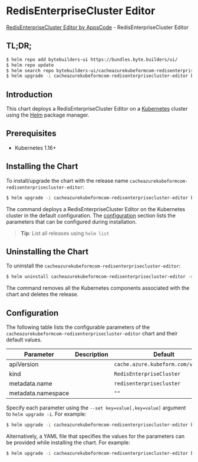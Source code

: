 # RedisEnterpriseCluster Editor

[RedisEnterpriseCluster Editor by AppsCode](https://byte.builders) - RedisEnterpriseCluster Editor

## TL;DR;

```bash
$ helm repo add bytebuilders-ui https://bundles.byte.builders/ui/
$ helm repo update
$ helm search repo bytebuilders-ui/cacheazurekubeformcom-redisenterprisecluster-editor --version=v0.4.17
$ helm upgrade -i cacheazurekubeformcom-redisenterprisecluster-editor bytebuilders-ui/cacheazurekubeformcom-redisenterprisecluster-editor -n default --create-namespace --version=v0.4.17
```

## Introduction

This chart deploys a RedisEnterpriseCluster Editor on a [Kubernetes](http://kubernetes.io) cluster using the [Helm](https://helm.sh) package manager.

## Prerequisites

- Kubernetes 1.16+

## Installing the Chart

To install/upgrade the chart with the release name `cacheazurekubeformcom-redisenterprisecluster-editor`:

```bash
$ helm upgrade -i cacheazurekubeformcom-redisenterprisecluster-editor bytebuilders-ui/cacheazurekubeformcom-redisenterprisecluster-editor -n default --create-namespace --version=v0.4.17
```

The command deploys a RedisEnterpriseCluster Editor on the Kubernetes cluster in the default configuration. The [configuration](#configuration) section lists the parameters that can be configured during installation.

> **Tip**: List all releases using `helm list`

## Uninstalling the Chart

To uninstall the `cacheazurekubeformcom-redisenterprisecluster-editor`:

```bash
$ helm uninstall cacheazurekubeformcom-redisenterprisecluster-editor -n default
```

The command removes all the Kubernetes components associated with the chart and deletes the release.

## Configuration

The following table lists the configurable parameters of the `cacheazurekubeformcom-redisenterprisecluster-editor` chart and their default values.

|     Parameter      | Description |                    Default                     |
|--------------------|-------------|------------------------------------------------|
| apiVersion         |             | <code>cache.azure.kubeform.com/v1alpha1</code> |
| kind               |             | <code>RedisEnterpriseCluster</code>            |
| metadata.name      |             | <code>redisenterprisecluster</code>            |
| metadata.namespace |             | <code>""</code>                                |


Specify each parameter using the `--set key=value[,key=value]` argument to `helm upgrade -i`. For example:

```bash
$ helm upgrade -i cacheazurekubeformcom-redisenterprisecluster-editor bytebuilders-ui/cacheazurekubeformcom-redisenterprisecluster-editor -n default --create-namespace --version=v0.4.17 --set apiVersion=cache.azure.kubeform.com/v1alpha1
```

Alternatively, a YAML file that specifies the values for the parameters can be provided while
installing the chart. For example:

```bash
$ helm upgrade -i cacheazurekubeformcom-redisenterprisecluster-editor bytebuilders-ui/cacheazurekubeformcom-redisenterprisecluster-editor -n default --create-namespace --version=v0.4.17 --values values.yaml
```
